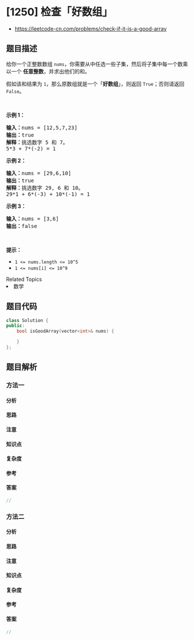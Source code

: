 

# [1250] 检查「好数组」
* https://leetcode-cn.com/problems/check-if-it-is-a-good-array


## 题目描述

<p>给你一个正整数数组 <code>nums</code>，你需要从中任选一些子集，然后将子集中每一个数乘以一个 <strong>任意整数</strong>，并求出他们的和。</p>

<p>假如该和结果为&nbsp;<code>1</code>，那么原数组就是一个「<strong>好数组</strong>」，则返回 <code>True</code>；否则请返回 <code>False</code>。</p>

<p>&nbsp;</p>

<p><strong>示例 1：</strong></p>

<pre><strong>输入：</strong>nums = [12,5,7,23]
<strong>输出：</strong>true
<strong>解释：</strong>挑选数字 5 和 7。
5*3 + 7*(-2) = 1
</pre>

<p><strong>示例 2：</strong></p>

<pre><strong>输入：</strong>nums = [29,6,10]
<strong>输出：</strong>true
<strong>解释：</strong>挑选数字 29, 6 和 10。
29*1 + 6*(-3) + 10*(-1) = 1
</pre>

<p><strong>示例 3：</strong></p>

<pre><strong>输入：</strong>nums = [3,6]
<strong>输出：</strong>false
</pre>

<p>&nbsp;</p>

<p><strong>提示：</strong></p>

<ul>
	<li><code>1 &lt;= nums.length &lt;= 10^5</code></li>
	<li><code>1 &lt;= nums[i] &lt;= 10^9</code></li>
</ul>
<div><div>Related Topics</div><div><li>数学</li></div></div>


## 题目代码

```cpp
class Solution {
public:
    bool isGoodArray(vector<int>& nums) {

    }
};
```


## 题目解析


### 方法一

#### 分析

#### 思路

#### 注意

#### 知识点

#### 复杂度

#### 参考

#### 答案

```cpp
//
```


### 方法二

#### 分析

#### 思路

#### 注意

#### 知识点

#### 复杂度

#### 参考

#### 答案

```cpp
//
```


